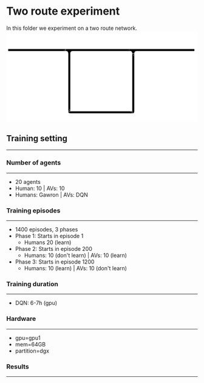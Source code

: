 # Two route experiment

In this folder we experiment on a two route network.
![Alt text](img/two_route_network.png)

## Training setting
---

### Number of agents
---
- 20 agents
- Human: 10 | AVs: 10
- Humans: Gawron | AVs: DQN

### Training episodes
---
- 1400 episodes, 3 phases
- Phase 1: Starts in episode 1
    - Humans 20 (learn)
- Phase 2: Starts in episode 200
    - Humans: 10 (don't learn) | AVs: 10 (learn)
- Phase 3: Starts in episode 1200
    - Humans: 10 (learn) | AVs: 10 (don't learn)
 
### Training duration
---
- DQN: 6-7h (gpu)

### Hardware
---
- gpu=gpu1
- mem=64GB
- partition=dgx

### Results
---


